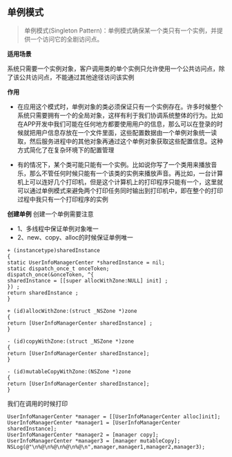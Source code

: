 ## 单例模式

> 单例模式(Singleton Pattern)：单例模式确保某一个类只有一个实例，并提供一个访问它的全剧访问点。


**适用场景**

系统只需要一个实例对象，客户调用类的单个实例只允许使用一个公共访问点，除了该公共访问点，不能通过其他途径访问该实例

**作用**
- 在应用这个模式时，单例对象的类必须保证只有一个实例存在。许多时候整个系统只需要拥有一个的全局对象，这样有利于我们协调系统整体的行为。比如在APP开发中我们可能在任何地方都要使用用户的信息，那么可以在登录的时候就把用户信息存放在一个文件里面，这些配置数据由一个单例对象统一读取，然后服务进程中的其他对象再通过这个单例对象获取这些配置信息。这种方式简化了在复杂环境下的配置管理

- 有的情况下，某个类可能只能有一个实例。比如说你写了一个类用来播放音乐，那么不管任何时候只能有一个该类的实例来播放声音。再比如，一台计算机上可以连好几个打印机，但是这个计算机上的打印程序只能有一个，这里就可以通过单例模式来避免两个打印任务同时输出到打印机中，即在整个的打印过程中我只有一个打印程序的实例

 **创建单例**
创建一个单例需要注意
- 1、多线程中保证单例对象唯一
- 2、new、copy、alloc的时候保证单例唯一

```
+ (instancetype)sharedInstance
{
static UserInfoManagerCenter *sharedInstance = nil;
static dispatch_once_t onceToken;
dispatch_once(&onceToken, ^{
sharedInstance = [[super allocWithZone:NULL] init] ;
}) ;
return sharedInstance ;
}

+ (id)allocWithZone:(struct _NSZone *)zone
{
return [UserInfoManagerCenter sharedInstance] ;
}

- (id)copyWithZone:(struct _NSZone *)zone
{
return [UserInfoManagerCenter sharedInstance];
}

- (id)mutableCopyWithZone:(NSZone *)zone
{
return [UserInfoManagerCenter sharedInstance];
}

```


我们在调用的时候打印
```
UserInfoManagerCenter *manager = [[UserInfoManagerCenter alloc]init];
UserInfoManagerCenter *manager1 = [UserInfoManagerCenter sharedInstance];
UserInfoManagerCenter *manager2 = [manager copy];
UserInfoManagerCenter *manager3 = [manager mutableCopy];
NSLog(@"\n%@\n%@\n%@\n%@\n",manager,manager1,manager2,manager3);
```





































































































